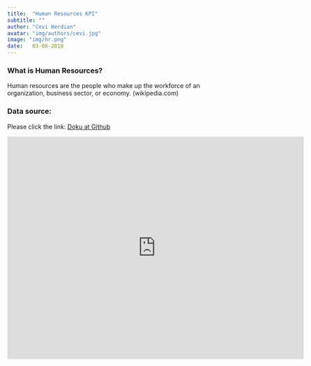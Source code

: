 ```yaml
---
title:  "Human Resources KPI"
subtitle: ""
author: "Cevi Herdian"
avatar: "img/authors/cevi.jpg"
image: "img/hr.png"
date:   03-06-2018
---
```


### What is Human Resources?
Human resources are the people who make up the workforce of an organization, business sector, or economy. (wikipedia.com)

### Data source:
Please click the link: [Doku at Github](https://github.com/itsmecevi/human-resources-sample)

<iframe width="680" height="510" src="https://app.powerbi.com/view?r=eyJrIjoiNzg3ODA0MjktYmU4ZS00OWU4LTg4MjctMGM5YmU2MzQ5NDVlIiwidCI6IjU3NTMyN2Q0LTBmNGMtNGI5ZS1hNzE4LWQwOTViMWMyMzdiNSIsImMiOjh9" frameborder="0" allowFullScreen="true"></iframe>


